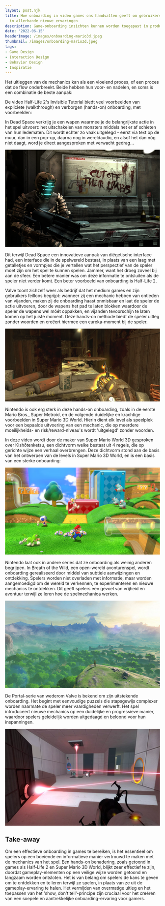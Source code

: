 ```yaml
---
layout: post.njk
title: Hoe onboarding in video games ons handvatten geeft om gebruikers mee te nemen
  in allerhande nieuwe ervaringen
description: Game-onboarding inzichten kunnen worden toegepast in producten door een hands-on benadering te gebruiken, subtiele hints te geven en een mix van 'show-don't-tell'-principes toe te passen. Dit maakt gebruikers snel vertrouwd, zonder de flow of ervaring te onderbreken.
date: '2022-06-15'
headerImage: /images/onboarding-mario3d.jpeg
thumbnail: /images/onboarding-mario3d.jpeg
tags:
- Game Design
- Interaction Design
- Behavior Design
- Inspiratie
---
```


Het uitleggen van de mechanics kan als een vloeiend proces, of een proces dat de flow onderbreekt. Beide hebben hun voor- en nadelen, en soms is een combinatie de beste aanpak:

De video Half-Life 2's Invisible Tutorial biedt veel voorbeelden van expliciete (walkthrough) en verborgen (hands-on) onboarding, met voorbeelden:

In Dead Space verkrijg je een wapen waarmee je de belangrijkste actie in het spel uitvoert: het uitschakelen van monsters middels het er af schieten van hun ledematen. Dit wordt echter zo vaak uitgelegd - eerst via text op de muur, dan in een pop-up, daarna nog in wereldaudio, en alsof het dan nóg niet daagt, word je direct aangesproken met verwacht gedrag...

![Dead Space: tekst op de muur benadrukt nogmaals dat je moet schieten op de vijanden - Dead Space: tekst op de muur benadrukt nogmaals dat je moet schieten op de vijanden](/images/onboarding-deadspace.png)

Dit terwijl Dead Space een innovatieve aanpak van diëgetische interface had, een interface die in de spelwereld bestaat, in plaats van een laag met getalletjes en vormpjes die je vertellen wat het perspectief van de speler moet zijn om het spel te kunnen spelen. Jammer, want het droeg zoveel bij aan de sfeer. Een betere manier was om deze informatie te ontsluiten als de speler niet verder komt. Een beter voorbeeld van onboarding is Half-Life 2.

Valve toont zichzelf weer als bedrijf dat het medium games en zijn gebruikers feilloos begrijpt: wanneer zij een mechanic hebben van ontleden van vijanden, maken zij de onboarding haast onmisbaar en laat de speler de actie uitvoeren, door de wapens het pad te laten blokken waardoor de speler de wapens wel móét oppakken, en vijanden tevoorschijn te laten komen op het juiste moment. Deze hands-on methode biedt de speler uitleg zonder woorden en creëert hiermee een eureka-moment bij de speler.

![Half-Life 2: Vijanden komen tevoorschijn op het moment dat je een wapen oppakt - Half-Life 2: Vijanden komen tevoorschijn op het moment dat je een wapen oppakt](/images/onboarding-half-life2.png)

Nintendo is ook erg sterk in deze hands-on onboarding, zoals in de eerste Mario Bros., Super Metroid, en de volgende duidelijke en krachtige voorbeelden in Super Mario 3D World. Hierin dient elk level als speelplek voor een bepaalde uitvoering van een mechanic, die op meerdere moeilijkheids- en risk/reward-niveau's wordt 'uitgelegd' zonder woorden.

In deze video wordt door de maker van Super Mario World 3D gesproken over Kishōtenketsu, een dichtvorm welke bestaat uit 4 regels, die op gerichte wijze een verhaal overbrengen. Deze dichtvorm stond aan de basis van het ontwerpen van de levels in Super Mario 3D World, en is een basis van een sterke onboarding:

![Super Mario 3D World: mechanic zien, veilig kunnen uitproberen, risico toevoegen en koppelen aan andere mechanics voor grotere uitdagingen - Super Mario 3D World: mechanic zien, veilig kunnen uitproberen, risico toevoegen en koppelen aan andere mechanics voor grotere uitdagingen](/images/onboarding-mario3d.jpeg)

Nintendo laat ook in andere series dat ze onboarding als weinig anderen begrijpen. In Breath of the Wild, een open-wereld avonturenspel, wordt onboarding gerealiseerd door middel van subtiele aanwijzingen en ontdekking. Spelers worden niet overladen met informatie, maar worden aangemoedigd om de wereld te verkennen, te experimenteren en nieuwe mechanics te ontdekken. Dit geeft spelers een gevoel van vrijheid en avontuur terwijl ze leren hoe de spelmechanica werken.

![The Legend of Zelda: Breath of the Wild. De gebruiker letterlijk loslaten in een open wereld vol avonturen - The Legend of Zelda: Breath of the Wild. De gebruiker letterlijk loslaten in een open wereld vol avonturen](/images/Zelda-BotW.jpg)

De Portal-serie van wederom Valve is bekend om zijn uitstekende onboarding. Het begint met eenvoudige puzzels die stapsgewijs complexer worden naarmate de speler meer vaardigheden verwerft. Het spel introduceert nieuwe mechanics op een duidelijke en progressieve manier, waardoor spelers geleidelijk worden uitgedaagd en beloond voor hun inspanningen.

![Portal 2: complexe puzzels worden opgebouwd uit langzaam geleerde elementen die in eerdere, overzichtelijke situaties zijn aangeleerd - Portal 2: complexe puzzels worden opgebouwd uit langzaam geleerde elementen die in eerdere, overzichtelijke situaties zijn aangeleerd](/images/Portal2-onboarding.webp)

## Take-away

Om een effectieve onboarding in games te bereiken, is het essentieel om spelers op een boeiende en informatieve manier vertrouwd te maken met de mechanics van het spel. Een hands-on benadering, zoals getoond in games als Half-Life 2 en Super Mario 3D World, blijkt zeer effectief te zijn, doordat gameplay-elementen op een veilige wijze worden getoond en langzaam worden ontsloten. Het is van belang om spelers de kans te geven om te ontdekken en te leren terwijl ze spelen, in plaats van ze uit de gameplay-ervaring te halen. Het vermijden van overmatige uitleg en het toepassen van het 'show, don't tell'-principe zijn cruciaal voor het creëren van een soepele en aantrekkelijke onboarding-ervaring voor gamers.

